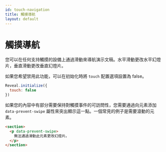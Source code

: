 ```yaml
---
id: touch-navigation
title: 觸摸導航
layout: default
---
```


# 觸摸導航

您可以在任何支持觸摸的設備上通過滑動來導航演示文稿。水平滑動更改水平幻燈片，垂直滑動更改垂直幻燈片。

如果您希望禁用此功能，可以在初始化時將 `touch` 配置選項設置為 false。

```javascript
Reveal.initialize({
  touch: false
})
```

如果您的內容中有部分需要保持對觸摸事件的可訪問性，您需要通過向元素添加 `data-prevent-swipe` 屬性來突出顯示這一點。一個常見的例子是需要滾動的元素。

```html
<section>
  <p data-prevent-swipe>
    無法通過滑動此元素更改幻燈片。
  </p>
</section>
```